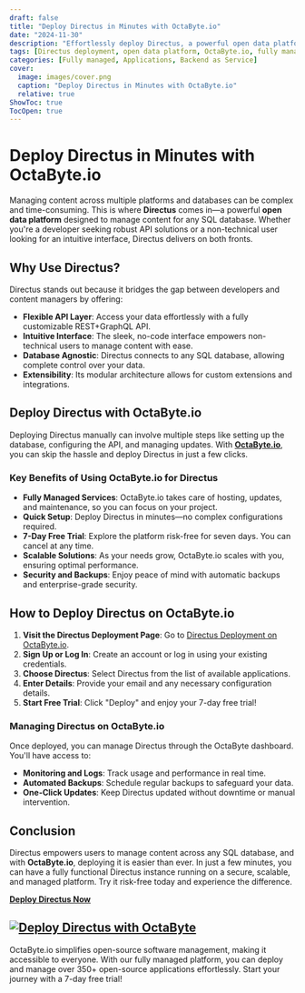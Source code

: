 ```yaml
---
draft: false
title: "Deploy Directus in Minutes with OctaByte.io"
date: "2024-11-30"
description: "Effortlessly deploy Directus, a powerful open data platform, using OctaByte.io's fully managed services. Enjoy a 7-day free trial and hassle-free management."
tags: [Directus deployment, open data platform, OctaByte.io, fully managed Directus, deploy Directus quickly, Directus hosting]
categories: [Fully managed, Applications, Backend as Service]
cover:
  image: images/cover.png
  caption: "Deploy Directus in Minutes with OctaByte.io"
  relative: true
ShowToc: true
TocOpen: true
---
```


# Deploy Directus in Minutes with OctaByte.io

Managing content across multiple platforms and databases can be complex and time-consuming. This is where **Directus** comes in—a powerful **open data platform** designed to manage content for any SQL database. Whether you're a developer seeking robust API solutions or a non-technical user looking for an intuitive interface, Directus delivers on both fronts.

## Why Use Directus?

Directus stands out because it bridges the gap between developers and content managers by offering:

- **Flexible API Layer**: Access your data effortlessly with a fully customizable REST+GraphQL API.  
- **Intuitive Interface**: The sleek, no-code interface empowers non-technical users to manage content with ease.  
- **Database Agnostic**: Directus connects to any SQL database, allowing complete control over your data.  
- **Extensibility**: Its modular architecture allows for custom extensions and integrations.

## Deploy Directus with OctaByte.io

Deploying Directus manually can involve multiple steps like setting up the database, configuring the API, and managing updates. With **[OctaByte.io](https://octabyte.io/development/backend-as-a-service/directus/)**, you can skip the hassle and deploy Directus in just a few clicks.

### Key Benefits of Using OctaByte.io for Directus

- **Fully Managed Services**: OctaByte.io takes care of hosting, updates, and maintenance, so you can focus on your project.  
- **Quick Setup**: Deploy Directus in minutes—no complex configurations required.  
- **7-Day Free Trial**: Explore the platform risk-free for seven days. You can cancel at any time.  
- **Scalable Solutions**: As your needs grow, OctaByte.io scales with you, ensuring optimal performance.  
- **Security and Backups**: Enjoy peace of mind with automatic backups and enterprise-grade security.

## How to Deploy Directus on OctaByte.io

1. **Visit the Directus Deployment Page**: Go to [Directus Deployment on OctaByte.io](https://octabyte.io/development/backend-as-a-service/directus/).  
2. **Sign Up or Log In**: Create an account or log in using your existing credentials.  
3. **Choose Directus**: Select Directus from the list of available applications.  
4. **Enter Details**: Provide your email and any necessary configuration details.  
5. **Start Free Trial**: Click "Deploy" and enjoy your 7-day free trial!

### Managing Directus on OctaByte.io

Once deployed, you can manage Directus through the OctaByte dashboard. You'll have access to:

- **Monitoring and Logs**: Track usage and performance in real time.  
- **Automated Backups**: Schedule regular backups to safeguard your data.  
- **One-Click Updates**: Keep Directus updated without downtime or manual intervention.

## Conclusion

Directus empowers users to manage content across any SQL database, and with **OctaByte.io**, deploying it is easier than ever. In just a few minutes, you can have a fully functional Directus instance running on a secure, scalable, and managed platform. Try it risk-free today and experience the difference.

[**Deploy Directus Now**](https://octabyte.io/development/backend-as-a-service/directus/)

[![Deploy Directus with OctaByte](/images/octabyte-deploy.png)](https://octabyte.io/development/backend-as-a-service/directus/)
---

OctaByte.io simplifies open-source software management, making it accessible to everyone. With our fully managed platform, you can deploy and manage over 350+ open-source applications effortlessly. Start your journey with a 7-day free trial!
